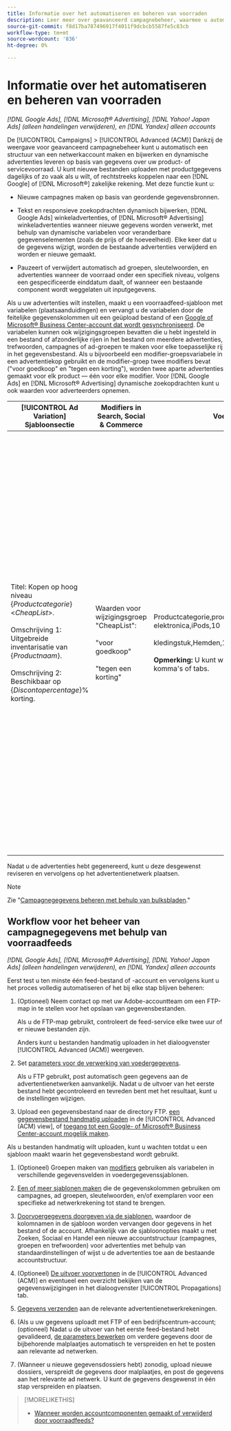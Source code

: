 ```yaml
---
title: Informatie over het automatiseren en beheren van voorraden
description: Leer meer over geavanceerd campagnebeheer, waarmee u automatisch de accountstructuur kunt beheren en dynamische advertenties kunt leveren op basis van gegevens over uw product- of servicevoorraad.
source-git-commit: f8d17ba787496917f4011f9dcbcb5587fe5c83cb
workflow-type: tm+mt
source-wordcount: '836'
ht-degree: 0%

---
```


# Informatie over het automatiseren en beheren van voorraden

*[!DNL Google Ads], [!DNL Microsoft® Advertising], [!DNL Yahoo! Japan Ads] (alleen handelingen verwijderen), en [!DNL Yandex] alleen accounts*

De [!UICONTROL Campaigns] > [!UICONTROL Advanced (ACM)] Dankzij de weergave voor geavanceerd campagnebeheer kunt u automatisch een structuur van een netwerkaccount maken en bijwerken en dynamische advertenties leveren op basis van gegevens over uw product- of servicevoorraad. U kunt nieuwe bestanden uploaden met productgegevens dagelijks of zo vaak als u wilt, of rechtstreeks koppelen naar een [!DNL Google] of [!DNL Microsoft®] zakelijke rekening. Met deze functie kunt u:

* Nieuwe campagnes maken op basis van geordende gegevensbronnen.

* Tekst en responsieve zoekopdrachten dynamisch bijwerken, [!DNL Google Ads] winkeladvertenties, of [!DNL Microsoft® Advertising] winkeladvertenties wanneer nieuwe gegevens worden verwerkt, met behulp van dynamische variabelen voor veranderbare gegevenselementen (zoals de prijs of de hoeveelheid). Elke keer dat u de gegevens wijzigt, worden de bestaande advertenties verwijderd en worden er nieuwe gemaakt.

* Pauzeert of verwijdert automatisch ad groepen, sleutelwoorden, en advertenties wanneer de voorraad onder een specifiek niveau, volgens een gespecificeerde einddatum daalt, of wanneer een bestaande component wordt weggelaten uit inputgegevens.

Als u uw advertenties wilt instellen, maakt u een voorraadfeed-sjabloon met variabelen (plaatsaanduidingen) en vervangt u de variabelen door de feitelijke gegevenskolommen uit een geüpload bestand of een [Google of Microsoft® Business Center-account dat wordt gesynchroniseerd](/help/search-social-commerce/campaign-management/accounts/merchant-account-manage.md). De variabelen kunnen ook wijzigingsgroepen bevatten die u hebt ingesteld in een bestand of afzonderlijke rijen in het bestand om meerdere advertenties, trefwoorden, campagnes of ad-groepen te maken voor elke toepasselijke rij in het gegevensbestand. Als u bijvoorbeeld een modifier-groepsvariabele in een advertentiekop gebruikt en de modifier-groep twee modifiers bevat (&quot;voor goedkoop&quot; en &quot;tegen een korting&quot;), worden twee aparte advertenties gemaakt voor elk product — één voor elke modifier. Voor [!DNL Google Ads] en [!DNL Microsoft® Advertising] dynamische zoekopdrachten kunt u ook waarden voor adverteerders opnemen.

| [!UICONTROL Ad Variation] Sjabloonsectie | Modifiers in Search, Social &amp; Commerce | Voederinhoud | Resulterende advertenties |
|----|----|----|----|
| Titel: Kopen op hoog niveau \{<i>Productcategorie</i>\} &lt;<i>CheapList</i>>.<br><br>Omschrijving 1: Uitgebreide inventarisatie van \{<i>Productnaam</i>\}.<br><br>Omschrijving 2: Beschikbaar op \{<i>Discontopercentage</i>\}% korting. | Waarden voor wijzigingsgroep &quot;CheapList&quot;:<br><br>&quot;voor goedkoop&quot;<br><br>&quot;tegen een korting&quot; | Productcategorie,productnaam,kortingspercentage<br>elektronica,iPods,10<br><br>kledingstuk,Hemden,15<br><br><b>Opmerking:</b> U kunt waarden scheiden met komma&#39;s of tabs. | <u>Koop geavanceerde elektronica voor goedkope producten.</u><br>Grote voorraad tabletten. Beschikbaar met 10% korting.<br><br><u>Koop geavanceerde elektronica tegen een korting.</u><br>Grote voorraad tabletten. Beschikbaar met 10% korting.<br><br><u>Koop hoogwaardige kleding voor goedkope producten.</u><br>Enorme inventarisatie van overhemden. Beschikbaar met 15% korting.<br><br><u>Koop hoogwaardige kleding tegen een korting.</u><br>Enorme inventarisatie van overhemden. Beschikbaar met 15% korting. |

Nadat u de advertenties hebt gegenereerd, kunt u deze desgewenst reviseren en vervolgens op het advertentienetwerk plaatsen.

>[!NOTE]
>Zie &quot;[Campagnegegevens beheren met behulp van bulksbladen](/help/search-social-commerce/campaign-management/bulksheets/bulksheet-about.md).&quot;

## Workflow voor het beheer van campagnegegevens met behulp van voorraadfeeds

*[!DNL Google Ads], [!DNL Microsoft® Advertising], [!DNL Yahoo! Japan Ads] (alleen handelingen verwijderen), en [!DNL Yandex] alleen accounts*

Eerst test u ten minste één feed-bestand of -account en vervolgens kunt u het proces volledig automatiseren of het bij elke stap blijven beheren:

1. (Optioneel) Neem contact op met uw Adobe-accountteam om een FTP-map in te stellen voor het opslaan van gegevensbestanden.

   Als u de FTP-map gebruikt, controleert de feed-service elke twee uur of er nieuwe bestanden zijn.

   Anders kunt u bestanden handmatig uploaden in het dialoogvenster [!UICONTROL Advanced (ACM)] weergeven.

1. Set [parameters voor de verwerking van voedergegevens](feed-settings-manage.md#feed-data-settings).

   Als u FTP gebruikt, post automatisch geen gegevens aan de advertentienetwerken aanvankelijk. Nadat u de uitvoer van het eerste bestand hebt gecontroleerd en tevreden bent met het resultaat, kunt u de instellingen wijzigen.

1. Upload een gegevensbestand naar de directory FTP. [een gegevensbestand handmatig uploaden](feed-files-manage.md) in de [!UICONTROL Advanced (ACM) view], of [toegang tot een Google- of Microsoft® Business Center-account mogelijk maken](/help/search-social-commerce/campaign-management/accounts/merchant-account-manage.md).

Als u bestanden handmatig wilt uploaden, kunt u wachten totdat u een sjabloon maakt waarin het gegevensbestand wordt gebruikt.

1. (Optioneel) Groepen maken van [modifiers](modifiers-manage.md) gebruiken als variabelen in verschillende gegevensvelden in voedergegevenssjablonen.

1. [Een of meer sjablonen maken](ad-templates/ad-template-manage.md) die de gegevenskolommen gebruiken om campagnes, ad groepen, sleutelwoorden, en/of exemplaren voor een specifieke ad netwerkrekening tot stand te brengen.

1. [Doorvoergegevens doorgeven via de sjablonen](feed-data-propagate.md), waardoor de kolomnamen in de sjabloon worden vervangen door gegevens in het bestand of de account. Afhankelijk van de sjabloonopties maakt u met Zoeken, Sociaal en Handel een nieuwe accountstructuur (campagnes, groepen en trefwoorden) voor advertenties met behulp van standaardinstellingen of wijst u de advertenties toe aan de bestaande accountstructuur.

1. (Optioneel) [De uitvoer voorvertonen](propagated-data-view.md) in de [!UICONTROL Advanced (ACM)] en eventueel een overzicht bekijken van de gegevenswijzigingen in het dialoogvenster [!UICONTROL Propagations] tab.

1. [Gegevens verzenden](propagated-data-post.md) aan de relevante advertentienetwerkrekeningen.

1. (Als u uw gegevens uploadt met FTP of een bedrijfscentrum-account; (optioneel) Nadat u de uitvoer van het eerste feed-bestand hebt gevalideerd, [de parameters bewerken](feed-settings-manage.md#feed-data-settings) om verdere gegevens door de bijbehorende malplaatjes automatisch te verspreiden en het te posten aan relevante ad netwerken.

1. (Wanneer u nieuwe gegevensdossiers hebt) zonodig, upload nieuwe dossiers, verspreidt de gegevens door malplaatjes, en post de gegevens aan het relevante ad netwerk. U kunt de gegevens desgewenst in één stap verspreiden en plaatsen.

>[!MORELIKETHIS]
>
>* [Wanneer worden accountcomponenten gemaakt of verwijderd door voorraadfeeds?](when-are-components-created-deleted.md)
